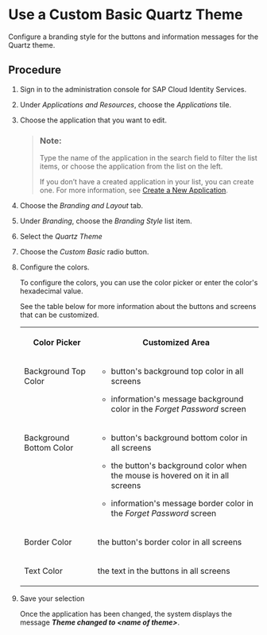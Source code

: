 <!-- loio342ae24aefa64be49ae7cd8534cd9214 -->

# Use a Custom Basic Quartz Theme

Configure a branding style for the buttons and information messages for the Quartz theme.



## Procedure

1.  Sign in to the administration console for SAP Cloud Identity Services.

2.  Under *Applications and Resources*, choose the *Applications* tile.

3.  Choose the application that you want to edit.

    > ### Note:  
    > Type the name of the application in the search field to filter the list items, or choose the application from the list on the left.
    > 
    > If you don’t have a created application in your list, you can create one. For more information, see [Create a New Application](create-a-new-application-0d4b255.md).

4.  Choose the *Branding and Layout* tab.

5.  Under *Branding*, choose the *Branding Style* list item.

6.  Select the *Quartz Theme*

7.  Choose the *Custom Basic* radio button.

8.  Configure the colors.

    To configure the colors, you can use the color picker or enter the color's hexadecimal value.

    See the table below for more information about the buttons and screens that can be customized.


    <table>
    <tr>
    <th valign="top">

    Color Picker


    
    </th>
    <th valign="top">

    Customized Area


    
    </th>
    </tr>
    <tr>
    <td valign="top">
    
    Background Top Color


    
    </td>
    <td valign="top">
    
    -   button's background top color in all screens

    -   information's message background color in the *Forget Password* screen


    
    </td>
    </tr>
    <tr>
    <td valign="top">
    
    Background Bottom Color


    
    </td>
    <td valign="top">
    
    -   button's background bottom color in all screens

    -   the button's background color when the mouse is hovered on it in all screens
    -   information's message border color in the *Forget Password* screen


    
    </td>
    </tr>
    <tr>
    <td valign="top">
    
    Border Color


    
    </td>
    <td valign="top">
    
    the button's border color in all screens


    
    </td>
    </tr>
    <tr>
    <td valign="top">
    
    Text Color


    
    </td>
    <td valign="top">
    
    the text in the buttons in all screens


    
    </td>
    </tr>
    </table>
    
9.  Save your selection

    Once the application has been changed, the system displays the message ***Theme changed to <name of theme\>***.



